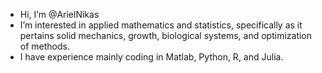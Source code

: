 - Hi, I’m @ArielNikas
- I’m interested in applied mathematics and statistics, specifically as it pertains solid mechanics, growth, biological systems, and optimization of methods.
- I have experience mainly coding in Matlab, Python, R, and Julia.
<!---
ArielNikas/ArielNikas is a ✨ special ✨ repository because its `README.md` (this file) appears on your GitHub profile.
You can click the Preview link to take a look at your changes.
--->
